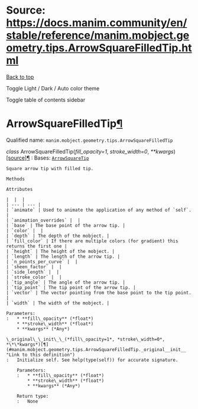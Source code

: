 # Source: https://docs.manim.community/en/stable/reference/manim.mobject.geometry.tips.ArrowSquareFilledTip.html

[Back to top](#)

Toggle Light / Dark / Auto color theme

Toggle table of contents sidebar

ArrowSquareFilledTip[¶](#arrowsquarefilledtip "Link to this heading")
=====================================================================

Qualified name: `manim.mobject.geometry.tips.ArrowSquareFilledTip`

*class* ArrowSquareFilledTip(*fill\_opacity=1*, *stroke\_width=0*, *\*\*kwargs*)[[source]](../_modules/manim/mobject/geometry/tips.html#ArrowSquareFilledTip)[¶](#manim.mobject.geometry.tips.ArrowSquareFilledTip "Link to this definition")
:   Bases: [`ArrowSquareTip`](manim.mobject.geometry.tips.ArrowSquareTip.html#manim.mobject.geometry.tips.ArrowSquareTip "manim.mobject.geometry.tips.ArrowSquareTip")

    Square arrow tip with filled tip.

    Methods

    Attributes

    |  |  |
    | --- | --- |
    | `animate` | Used to animate the application of any method of `self`. |
    | `animation_overrides` |  |
    | `base` | The base point of the arrow tip. |
    | `color` |  |
    | `depth` | The depth of the mobject. |
    | `fill_color` | If there are multiple colors (for gradient) this returns the first one |
    | `height` | The height of the mobject. |
    | `length` | The length of the arrow tip. |
    | `n_points_per_curve` |  |
    | `sheen_factor` |  |
    | `side_length` |  |
    | `stroke_color` |  |
    | `tip_angle` | The angle of the arrow tip. |
    | `tip_point` | The tip point of the arrow tip. |
    | `vector` | The vector pointing from the base point to the tip point. |
    | `width` | The width of the mobject. |

    Parameters:
    :   * **fill\_opacity** (*float*)
        * **stroke\_width** (*float*)
        * **kwargs** (*Any*)

    \_original\_\_init\_\_(*fill\_opacity=1*, *stroke\_width=0*, *\*\*kwargs*)[¶](#manim.mobject.geometry.tips.ArrowSquareFilledTip._original__init__ "Link to this definition")
    :   Initialize self. See help(type(self)) for accurate signature.

        Parameters:
        :   * **fill\_opacity** (*float*)
            * **stroke\_width** (*float*)
            * **kwargs** (*Any*)

        Return type:
        :   None